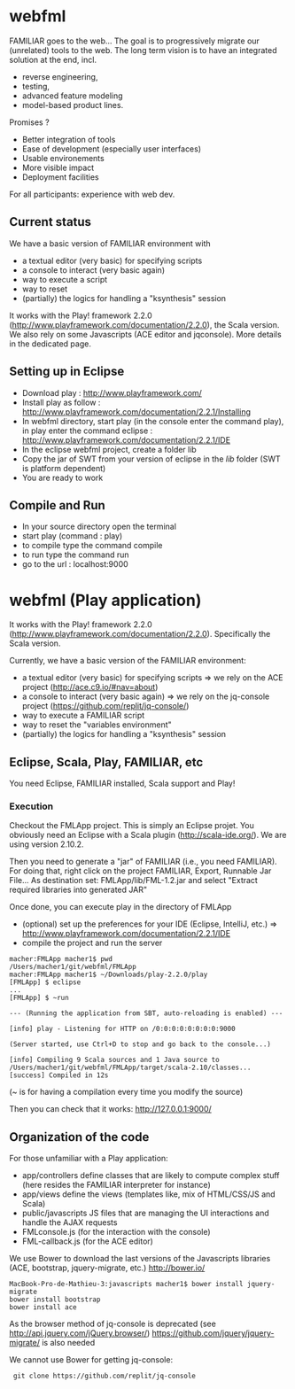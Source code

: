 # webfml


FAMILIAR goes to the web... 
The goal is to progressively migrate our (unrelated) tools to the web. 
The long term vision is to have an integrated solution at the end, incl.
 * reverse engineering, 
 * testing, 
 * advanced feature modeling 
 * model-based product lines.

Promises ? 

 * Better integration of tools
 * Ease of development (especially user interfaces)
 * Usable environements 
 * More visible impact 
 * Deployment facilities 

For all participants: experience with web dev. 

## Current status
 
 We have a basic version of FAMILIAR environment with 
  * a textual editor (very basic) for specifying scripts
  * a console to interact (very basic again)
  * way to execute a script
  * way to reset
  * (partially) the logics for handling a "ksynthesis" session 

It works with the Play! framework 2.2.0 (http://www.playframework.com/documentation/2.2.0), the Scala version. We also rely on some Javascripts (ACE editor and jqconsole). 
More details in the dedicated page. 

## Setting up in Eclipse

 * Download play : http://www.playframework.com/
 * Install play as follow : http://www.playframework.com/documentation/2.2.1/Installing
 * In webfml directory, start play (in the console enter the command play), in play enter the command eclipse : http://www.playframework.com/documentation/2.2.1/IDE
 * In the eclipse webfml project, create a folder lib
 * Copy the jar of SWT from your version of eclipse in the _lib_ folder (SWT is platform dependent)
 * You are ready to work

## Compile and Run

 * In your source directory open the terminal
 * start play (command : play)
 * to compile type the command compile 
 * to run type the command run
 * go to the url : localhost:9000
 

 
 
# webfml (Play application)

It works with the Play! framework 2.2.0 (http://www.playframework.com/documentation/2.2.0). 
Specifically the Scala version.

Currently, we have a basic version of the FAMILIAR environment:

 * a textual editor (very basic) for specifying scripts => we rely on the ACE project (http://ace.c9.io/#nav=about)
 * a console to interact (very basic again) => we rely on the jq-console project (https://github.com/replit/jq-console/) 
 * way to execute a FAMILIAR script
 * way to reset the "variables environment" 
 * (partially) the logics for handling a "ksynthesis" session
 
## Eclipse, Scala, Play, FAMILIAR, etc

You need Eclipse, FAMILIAR installed, Scala support and Play! 

### Execution 

Checkout the FMLApp project. 
This is simply an Eclipse projet.
You obviously need an Eclipse with a Scala plugin (http://scala-ide.org/). We are using version 2.10.2. 

Then you need to generate a "jar" of FAMILIAR (i.e., you need FAMILIAR). 
For doing that, right click on the project FAMILIAR, Export, Runnable Jar File...
As destination set: 
FMLApp/lib/FML-1.2.jar
and select "Extract required libraries into generated JAR" 


Once done, you can execute play in the directory of FMLApp 
 * (optional) set up the preferences for your IDE (Eclipse, IntelliJ, etc.) => http://www.playframework.com/documentation/2.2.1/IDE
 * compile the project and run the server

```
macher:FMLApp macher1$ pwd
/Users/macher1/git/webfml/FMLApp
macher:FMLApp macher1$ ~/Downloads/play-2.2.0/play
[FMLApp] $ eclipse
...
[FMLApp] $ ~run

--- (Running the application from SBT, auto-reloading is enabled) ---

[info] play - Listening for HTTP on /0:0:0:0:0:0:0:0:9000

(Server started, use Ctrl+D to stop and go back to the console...)

[info] Compiling 9 Scala sources and 1 Java source to /Users/macher1/git/webfml/FMLApp/target/scala-2.10/classes...
[success] Compiled in 12s
```
(~ is for having a compilation every time you modify the source) 

Then you can check that it works:
http://127.0.0.1:9000/



## Organization of the code

For those unfamiliar with a Play application:
 * app/controllers define classes that are likely to compute complex stuff (here resides the FAMILIAR interpreter for instance)
 * app/views define the views (templates like, mix of HTML/CSS/JS and Scala) 
 * public/javascripts JS files that are managing the UI interactions and handle the AJAX requests
  * FMLconsole.js  (for the interaction with the console)
  * FML-callback.js (for the ACE editor)

We use Bower to download the last versions of the Javascripts libraries (ACE, bootstrap, jquery-migrate, etc.) 
http://bower.io/
```
MacBook-Pro-de-Mathieu-3:javascripts macher1$ bower install jquery-migrate
bower install bootstrap
bower install ace
``` 
 
As  the browser method of jq-console is deprecated (see http://api.jquery.com/jQuery.browser/) https://github.com/jquery/jquery-migrate/ is also needed
 
 
We cannot use Bower for getting jq-console:
 
```
 git clone https://github.com/replit/jq-console
```

 




